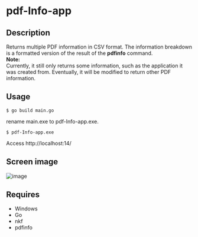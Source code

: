 # pdf-Info-app 

## Description  
Returns multiple PDF information in CSV format. The information breakdown is a formatted version of the result of the **pdfinfo** command.  
**Note:**  
Currently, it still only returns some information, such as the application it was created from. Eventually, it will be modified to return other PDF information.  

## Usage  
```
$ go build main.go
```
rename main.exe to pdf-Info-app.exe.
```
$ pdf-Info-app.exe
```

Access http://localhost:14/

## Screen image  
![image](https://user-images.githubusercontent.com/10069642/86309932-d0d4b900-bc57-11ea-8a7a-f63ea82e4ed6.png)  

## Requires  
- Windows
- Go
- nkf
- pdfinfo
